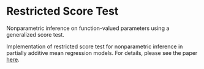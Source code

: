 # Restricted Score Test
Nonparametric inference on function-valued parameters using a generalized score test.

Implementation of restricted score test for nonparametric inference in partially additive mean regression models.  For details, please see the paper [here](https://arxiv.org/abs/2105.06646).
